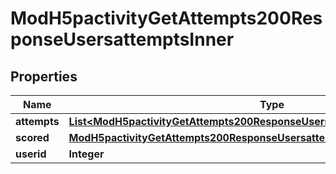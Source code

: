 

# ModH5pactivityGetAttempts200ResponseUsersattemptsInner


## Properties

| Name | Type | Description | Notes |
|------------ | ------------- | ------------- | -------------|
|**attempts** | [**List&lt;ModH5pactivityGetAttempts200ResponseUsersattemptsInnerAttemptsInner&gt;**](ModH5pactivityGetAttempts200ResponseUsersattemptsInnerAttemptsInner.md) |  |  [optional] |
|**scored** | [**ModH5pactivityGetAttempts200ResponseUsersattemptsInnerScored**](ModH5pactivityGetAttempts200ResponseUsersattemptsInnerScored.md) |  |  [optional] |
|**userid** | **Integer** | The user id |  [optional] |



